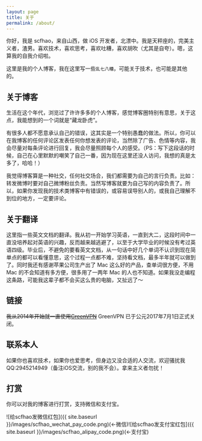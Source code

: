 ```yaml
---
layout: page
title: 关于
permalink: /about/
---
```


你好，我是 scfhao，来自山西，做 iOS 开发者，北漂中。我是天秤座的，完美主义者，渣男。喜欢技术，喜欢思考，喜欢吐糟，喜欢胡吹（尤其是自夸）。嗯，这算我的自我介绍啦。

这里是我的个人博客，我在这里写一些`乱七八糟`，可能关于技术，也可能是其他的。

## 关于博客

生活在这个年代，浏览过了许许多多的个人博客，感觉博客圈特别有意思，关于这点，我能想到的一个词就是“藏龙卧虎”。

有很多人都不愿意承认自己的错误，这其实是一个特别愚蠢的做法。所以，你可以在我博客的任何评论区发表任何你想发表的评论，当然除了广告、色情等内容，我会尽量对每条评论进行回复，我会尽量照顾每个人的感受。（PS：写下这段话的时候，自己在心里默默的嘲笑了自己一番，因为现在这里还没人访问，我想的真是太多了，哈哈！）

我觉得博客算是一种社交，任何社交场合，我们都需要为自己的言行负责。比如：转发微博时要对自己微博粉丝负责。当然写博客就要为自己写的内容负责了。所以，如果你发现我的技术类博客中有错误的，或容易误导别人的，或我自己理解不到位的地方，一定要评论。

## 关于翻译

这里指一些英文文档的翻译。我从初一开始学习英语，一直到大二，这段时间中一直没培养起对英语的兴趣，反而越来越逃避了，以至于大学毕业的时候没有考过英语四级。毕业后，不避免的要看英文文档，从一句话中好几个单词不认识到现在简单点的都可以看懂意思，这个过程一点都不难，坚持看文档，最多半年就可以做到了。同时我还有感谢苹果公司生产出了 Mac 这么好的产品，查单词很方便，不用 Mac 的不会知道有多方便，很多用了一两年 Mac 的人也不知道。如果我没走编程这条路，可能我这辈子都不会买这么贵的电脑，又扯远了～

## 链接

~~我从2014年开始就一直使用[GreenVPN](http://gjsq.me/2119848)~~ GreenVPN 已于公元2017年7月1日正式关闭。

## 联系本人

如果你也喜欢技术，如果你也爱思考，但身边又没合适的人交流，欢迎骚扰我 QQ:2945214949（备注iOS交流，别的我不会）。拿来主义者勿扰！

## 打赏

你可以对我的博客进行打赏，支持微信和支付宝。

![给scfhao发微信红包]({{ site.baseurl }}/images/scfhao_wechat_pay_code.png)(<-微信)![给scfhao发支付宝红包]({{ site.baseurl }}/images/scfhao_alipay_code.png)(<-支付宝)
